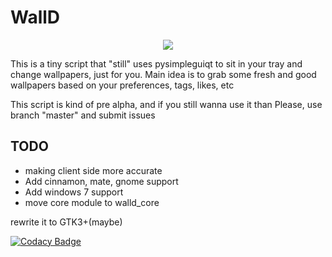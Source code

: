 # WallD
<p align="center">
  <img src="https://github.com/kz159/walld/raw/master/walld.png">
</p>
  
This is a tiny script that "still" uses pysimpleguiqt to sit in your tray and change wallpapers, just for you.
Main idea is to grab some fresh and good wallpapers based on your preferences, tags, likes, etc

This script is kind of pre alpha, and if you still wanna use it than
Please, use branch "master" and submit issues

## TODO
- making client side more accurate
- Add cinnamon, mate, gnome support
- Add windows 7 support
- move core module to walld_core

rewrite it to GTK3+(maybe)

[![Codacy Badge](https://api.codacy.com/project/badge/Grade/a469dc0ce8c341cfa88866c908e7ea41)](https://www.codacy.com/app/loh/walld?utm_source=github.com&amp;utm_medium=referral&amp;utm_content=kz159/walld&amp;utm_campaign=Badge_Grade)
